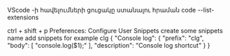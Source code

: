 VScode -ի հավելումների ցուցակը ստանալու հրաման
code --list-extensions

ctrl + shift + p
Preferences: Configure User Snippets
create some snippets name
add snippets for example clg
{
  "Console log": {
    "prefix": "clg",
    "body": [
      "console.log($1);"
    ],
    "description": "Console log shortcut"
  }
}
